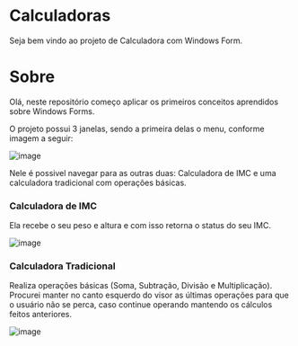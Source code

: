 # Calculadoras
Seja bem vindo ao projeto de Calculadora com Windows Form.

# Sobre
Olá, neste repositório começo aplicar os primeiros conceitos aprendidos sobre Windows Forms.

O projeto possui 3 janelas, sendo a primeira delas o menu, conforme imagem a seguir:

![image](https://user-images.githubusercontent.com/38474570/184463140-b67f890c-19b2-4bfa-a378-b58182177993.png)

Nele é possivel navegar para as outras duas: Calculadora de IMC e  uma calculadora tradicional com operações básicas. 

### Calculadora de IMC
Ela recebe o seu peso e altura e com isso retorna o status do seu IMC.

![image](https://user-images.githubusercontent.com/38474570/184463200-c5d60d37-069c-4e1f-b888-705779b3c3e0.png)



### Calculadora Tradicional
Realiza operações básicas (Soma, Subtração, Divisão e Multiplicação).
Procurei manter no canto esquerdo do visor as últimas operações para que o usuário não se perca, caso continue operando mantendo os cálculos feitos anteriores. 

![image](https://user-images.githubusercontent.com/38474570/184463280-39ecdb99-43b4-4c8a-b746-2bdd7ecc7508.png)



